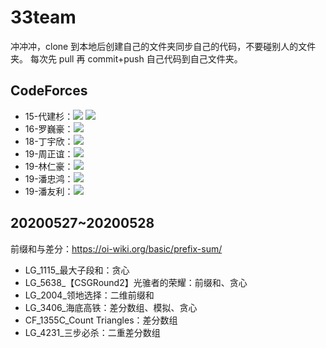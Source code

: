 # 33team

冲冲冲，clone 到本地后创建自己的文件夹同步自己的代码，不要碰别人的文件夹。
每次先 pull 再 commit+push 自己代码到自己文件夹。

## CodeForces

- 15-代建杉：[![](http://cfrating.ihcr.top/?user=wood3s)](https://codeforces.com/profile/wood3s) [![](http://cfrating.ihcr.top/?user=wood3xuxu)](https://codeforces.com/profile/wood3xuxu)
- 16-罗巍豪：[![](http://cfrating.ihcr.top/?user=Deft_t)](https://codeforces.com/profile/Deft_t)
- 18-丁宇欣：[![](http://cfrating.ihcr.top/?user=ant_boy)](https://codeforces.com/profile/ant_boy)
- 19-周正谊：[![](http://cfrating.ihcr.top/?user=shroud777)](https://codeforces.com/profile/shroud777) 	 
- 19-林仁豪：[![](http://cfrating.ihcr.top/?user=Lqingyi)](https://codeforces.com/profile/Lqingyi)
- 19-潘忠鸿：[![](http://cfrating.ihcr.top/?user=Feadil)](https://codeforces.com/profile/Feadil)
- 19-潘友利：[![](http://cfrating.ihcr.top/?user=py_l)](https://codeforces.com/profile/py_l)
  	
## 20200527~20200528

前缀和与差分：https://oi-wiki.org/basic/prefix-sum/

- LG_1115_最大子段和：贪心
- LG_5638_【CSGRound2】光骓者的荣耀：前缀和、贪心
- LG_2004_领地选择：二维前缀和
- LG_3406_海底高铁：差分数组、模拟、贪心
- CF_1355C_Count Triangles：差分数组
- LG_4231_三步必杀：二重差分数组

	